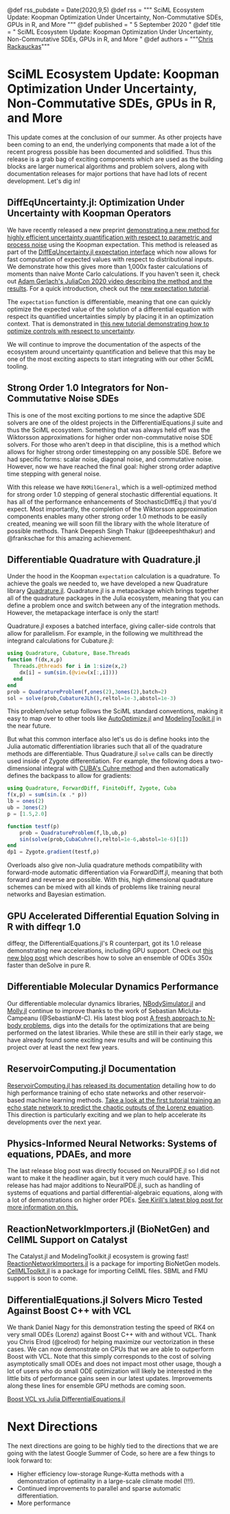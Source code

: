 @def rss_pubdate = Date(2020,9,5)
@def rss = """ SciML Ecosystem Update: Koopman Optimization Under Uncertainty, Non-Commutative SDEs, GPUs in R, and More """
@def published = " 5 September 2020 "
@def title = " SciML Ecosystem Update: Koopman Optimization Under Uncertainty, Non-Commutative SDEs, GPUs in R, and More "
@def authors = """<a href="https://github.com/ChrisRackauckas">Chris Rackauckas</a>"""

# SciML Ecosystem Update: Koopman Optimization Under Uncertainty, Non-Commutative SDEs, GPUs in R, and More

This update comes at the conclusion of our summer. As other projects have been
coming to an end, the underlying components that made a lot of the recent progress
possible has been documented and solidified. Thus this release is a grab bag of
exciting components which are used as the building blocks are larger numerical
algorithms and problem solvers, along with documentation releases for major
portions that have had lots of recent development. Let's dig in!

## DiffEqUncertainty.jl: Optimization Under Uncertainty with Koopman Operators

We have recently released a new preprint [demonstrating a new method for highly efficient
uncertainty quantification with respect to parametric and process noise](https://arxiv.org/abs/2008.08737)
using the Koopman expectation. This method is released as part of the
[DiffEqUncertainty.jl expectation interface](https://github.com/SciML/DiffEqUncertainty.jl)
which now allows for fast computation of expected values with respect to distributional
inputs. We demonstrate how this gives more than 1,000x faster calculations
of moments than naive Monte Carlo calculations. If you haven't seen it, check
out [Adam Gerlach's JuliaCon 2020 video describing the method and the results](https://www.youtube.com/watch?v=gbRG5VHkhsY).
For a quick introduction, check out the [new expectation tutorial](https://tutorials.sciml.ai/html/DiffEqUncertainty/01-expectation_introduction.html).

The `expectation` function is differentiable, meaning that one can quickly
optimize the expected value of the solution of a differential equation with respect
its quantified uncertainties simply by placing it in an optimization context.
That is demonstrated in [this new tutorial demonstrating how to optimize controls
with respect to uncertainty](https://tutorials.sciml.ai/html/DiffEqUncertainty/02-AD_and_optimization.html).

We will continue to improve the documentation of the aspects of the ecosystem
around uncertainty quantification and believe that this may be one of the
most exciting aspects to start integrating with our other SciML tooling.

## Strong Order 1.0 Integrators for Non-Commutative Noise SDEs

This is one of the most exciting portions to me since the adaptive SDE solvers
are one of the oldest projects in the DifferentialEquations.jl suite and thus
the SciML ecosystem. Something that was always held off was the Wiktorsson
approximations for higher order non-commutative noise SDE solvers. For those who
aren't deep in that discipline, this is a method which allows for higher strong
order timestepping on any possible SDE. Before we had specific forms: scalar
noise, diagonal noise, and commutative noise. However, now we have reached the
final goal: higher strong order adaptive time stepping with general noise.

With this release we have `RKMilGeneral`, which is a well-optimized method
for strong order 1.0 stepping of general stochastic differential equations.
It has all of the performance enhancements of StochasticDiffEq.jl that you'd
expect. Most importantly, the completion of the Wiktorsson approximation components
enables many other strong order 1.0 methods to be easily created, meaning we will
soon fill the library with the whole literature of possible methods. Thank
Deepesh Singh Thakur (@deeepeshthakur) and @frankschae for this amazing achievement.

## Differentiable Quadrature with Quadrature.jl

Under the hood in the Koopman `expectation` calculation is a quadrature. To
achieve the goals we needed to, we have developed a new Quadrature library
[Quadrature.jl](https://github.com/SciML/Quadrature.jl). Quadrature.jl is a
metapackage which brings together all of the quadrature packages in the Julia
ecosystem, meaning that you can define a problem once and switch between any
of the integration methods. However, the metapackage interface is only the start!

Quadrature.jl exposes a batched interface, giving caller-side controls that allow
for parallelism. For example, in the following we multithread the integrand
calculations for Cubature.jl:

```julia
using Quadrature, Cubature, Base.Threads
function f(dx,x,p)
  Threads.@threads for i in 1:size(x,2)
    dx[i] = sum(sin.(@view(x[:,i])))
  end
end
prob = QuadratureProblem(f,ones(2),3ones(2),batch=2)
sol = solve(prob,CubatureJLh(),reltol=1e-3,abstol=1e-3)
```

This problem/solve setup follows the SciML standard conventions, making it
easy to map over to other tools like [AutoOptimize.jl](https://github.com/SciML/AutoOptimize.jl)
and [ModelingToolkit.jl](https://github.com/SciML/ModelingToolkit.jl) in the near
future.

But what this common interface also let's us do is define hooks into the Julia
automatic differentiation libraries such that all of the quadrature methods are
differentiable. Thus Quadrature.jl `solve` calls can be directly used inside of
Zygote differentiation. For example, the following does a two-dimensional integral
with [CUBA's Cuhre method](http://www.feynarts.de/cuba/) and then automatically
defines the backpass to allow for gradients:

```julia
using Quadrature, ForwardDiff, FiniteDiff, Zygote, Cuba
f(x,p) = sum(sin.(x .* p))
lb = ones(2)
ub = 3ones(2)
p = [1.5,2.0]

function testf(p)
    prob = QuadratureProblem(f,lb,ub,p)
    sin(solve(prob,CubaCuhre(),reltol=1e-6,abstol=1e-6)[1])
end
dp1 = Zygote.gradient(testf,p)
```

Overloads also give non-Julia quadrature methods compatibility with forward-mode
automatic differentiation via ForwardDiff.jl, meaning that both forward and reverse
are possible. With this, high dimensional quadrature schemes can be mixed with
all kinds of problems like training neural networks and Bayesian estimation.

## GPU Accelerated Differential Equation Solving in R with diffeqr 1.0

diffeqr, the DifferentialEquations.jl's R counterpart, got its 1.0 release
demonstrating new accelerations, including GPU support. Check out
[this new blog post](https://www.stochasticlifestyle.com/gpu-accelerated-ode-solving-in-r-with-julia-the-language-of-libraries/)
which describes how to solve an ensemble of ODEs 350x faster than deSolve in
pure R.

## Differentiable Molecular Dynamics Performance

Our differentiable molecular dynamics libraries,
[NBodySimulator.jl](https://github.com/SciML/NBodySimulator.jl) and
[Molly.jl](https://github.com/JuliaMolSim/Molly.jl) continue to improve thanks
to the work of Sebastian Micluta-Campeanu (@SebastianM-C). His latest blog post
[A fresh approach to N-body problems](https://nextjournal.com/SebastianM-C/a-fresh-approach-to-n-body-problems?token=2QnKjKYpnF5UYrB6ECZCYn),
digs into the details for the optimizations that are being performed on the latest
libraries. While these are still in their early stage, we have already found some
exciting new results and will be continuing this project over at least the next
few years.

## ReservoirComputing.jl Documentation

[ReservoirComputing.jl has released its documentation](https://reservoir.sciml.ai/dev/)
detailing how to do high performance training of echo state networks and other
reservoir-based machine learning methods. [Take a look at the first tutorial
training an echo state network to predict the chaotic outputs of the Lorenz
equation](https://reservoir.sciml.ai/dev/examples/esn/). This direction is particularly
exciting and we plan to help accelerate its developments over the next year.

## Physics-Informed Neural Networks: Systems of equations, PDAEs, and more

The last release blog post was directly focused on NeuralPDE.jl so I did not
want to make it the headliner again, but it very much could have. This release
has had major additions to NeuralPDE.jl, such as handling of systems of
equations and partial differential-algebraic equations, along with a lot of
demonstrations on higher order PDEs. [See Kirill's latest blog post for more
information on this.](https://nextjournal.com/kirill_zubov/physics-informed-neural-networks-pinns-solver-on-julia-gsoc-2020-final-report)

## ReactionNetworkImporters.jl (BioNetGen) and CellML Support on Catalyst

The Catalyst.jl and ModelingToolkit.jl ecosystem is growing fast!
[ReactionNetworkImporters.jl](https://github.com/isaacsas/ReactionNetworkImporters.jl)
is a package for importing BioNetGen models. [CellMLToolkit.jl](https://github.com/SciML/CellMLToolkit.jl)
is a package for importing CellML files. SBML and FMU support is soon to come.

## DifferentialEquations.jl Solvers Micro Tested Against Boost C++ with VCL

We thank Daniel Nagy for this demonstration testing the speed of RK4 on very small
ODEs (Lorenz) against Boost C++ with and without VCL. Thank you Chris Elrod (@celrod)
for helping maximize our vectorization in these cases. We can now demonstrate
on CPUs that we are able to outperform Boost with VCL. Note that this simply
corresponds to the cost of solving asymptotically small ODEs and does not impact
most other usage, though a lot of users who do small ODE optimization will likely
be interested in the little bits of performance gains seen in our latest updates.
Improvements along these lines for ensemble GPU methods are coming soon.

[Boost VCL vs Julia DifferentialEquations.jl](https://user-images.githubusercontent.com/1814174/91665075-1af3e280-eac1-11ea-8fce-a0f311db05de.png)

# Next Directions

The next directions are going to be highly tied to the directions that
we are going with the latest Google Summer of Code, so here are a few
things to look forward to:

- Higher efficiency low-storage Runge-Kutta methods with a demonstration
  of optimality in a large-scale climate model (!!!).
- Continued improvements to parallel and sparse automatic differentiation.
- More performance
